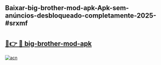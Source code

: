 ## Baixar-big-brother-mod-apk-Apk-sem-anúncios-desbloqueado-completamente-2025-#srxmf

# <h2><a href="https://ainizakaria.my?title=big-brother-mod-apk&ref=20M">🔗👉 🔴 big-brother-mod-apk</a></h2>

[![acn](https://github.com/user-attachments/assets/0f9c940e-d8b0-45ae-aac7-cd30a18b3e1c)](https://ainizakaria.my?title=big-brother-mod-apk&ref=20M)

